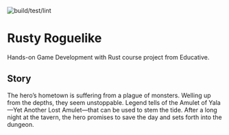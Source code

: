 ![build/test/lint](https://github.com/herculanodavi/rusty-roguelike/actions/workflows/build_and_test.yml/badge.svg)

# Rusty Roguelike
Hands-on Game Development with Rust course project from Educative.

## Story
The hero’s hometown is suffering from a plague of monsters. Welling up from the depths, they seem unstoppable. Legend tells of the Amulet of Yala—Yet Another Lost Amulet—that can be used to stem the tide. After a long night at the tavern, the hero promises to save the day and sets forth into the dungeon.

